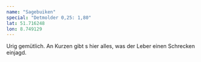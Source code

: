 ```yaml
---
name: "Sagebuiken"
special: "Detmolder 0,25: 1,80"
lat: 51.716248
lon: 8.749129
---
```

Urig gemütlich. An Kurzen gibt s hier alles, was der Leber einen Schrecken einjagd.
